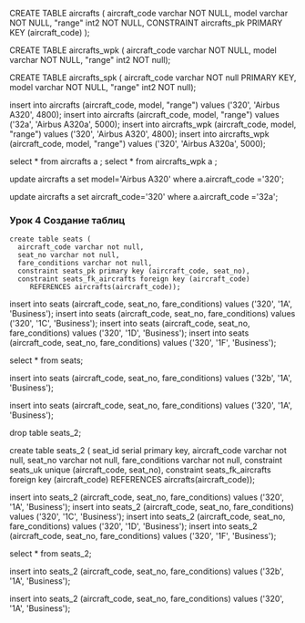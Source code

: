 CREATE TABLE aircrafts (
	aircraft_code varchar NOT NULL,
	model varchar NOT NULL,
	"range" int2 NOT NULL,
	CONSTRAINT aircrafts_pk PRIMARY KEY (aircraft_code)
);

CREATE TABLE aircrafts_wpk (
	aircraft_code varchar NOT NULL,
	model varchar NOT NULL,
	"range" int2 NOT null);

CREATE TABLE aircrafts_spk (
	aircraft_code varchar NOT null PRIMARY KEY,
	model varchar NOT NULL,
	"range" int2 NOT null);

insert into aircrafts (aircraft_code, model, "range") values ('320', 'Airbus A320', 4800);
insert into aircrafts (aircraft_code, model, "range") values ('32a', 'Airbus A320a', 5000);
insert into aircrafts_wpk (aircraft_code, model, "range") values ('320', 'Airbus A320', 4800);
insert into aircrafts_wpk (aircraft_code, model, "range") values ('320', 'Airbus A320a', 5000);

select * from aircrafts a ;
select * from aircrafts_wpk a ;

update aircrafts a set model='Airbus A320' where a.aircraft_code ='320';

update aircrafts a set aircraft_code='320' where a.aircraft_code ='32a';
### Урок 4 Создание таблиц

```pgsql
create table seats (
  aircraft_code varchar not null,
  seat_no varchar not null,
  fare_conditions varchar not null,
  constraint seats_pk primary key (aircraft_code, seat_no),
  constraint seats_fk_aircrafts foreign key (aircraft_code) 
     REFERENCES aircrafts(aircraft_code));
```

insert into seats (aircraft_code, seat_no, fare_conditions) values ('320', '1A', 'Business');
insert into seats (aircraft_code, seat_no, fare_conditions) values ('320', '1C', 'Business');
insert into seats (aircraft_code, seat_no, fare_conditions) values ('320', '1D', 'Business');
insert into seats (aircraft_code, seat_no, fare_conditions) values ('320', '1F', 'Business');

select * from seats;

insert into seats (aircraft_code, seat_no, fare_conditions) values ('32b', '1A', 'Business');

insert into seats (aircraft_code, seat_no, fare_conditions) values ('320', '1A', 'Business');

drop table seats_2;

create table seats_2 (
  seat_id serial primary key,
  aircraft_code varchar not null,
  seat_no varchar not null,
  fare_conditions varchar not null,
  constraint seats_uk unique (aircraft_code, seat_no),
  constraint seats_fk_aircrafts foreign key (aircraft_code) 
     REFERENCES aircrafts(aircraft_code));

insert into seats_2 (aircraft_code, seat_no, fare_conditions) values ('320', '1A', 'Business');
insert into seats_2 (aircraft_code, seat_no, fare_conditions) values ('320', '1C', 'Business');
insert into seats_2 (aircraft_code, seat_no, fare_conditions) values ('320', '1D', 'Business');
insert into seats_2 (aircraft_code, seat_no, fare_conditions) values ('320', '1F', 'Business');

select * from seats_2;

insert into seats_2 (aircraft_code, seat_no, fare_conditions) values ('32b', '1A', 'Business');

insert into seats_2 (aircraft_code, seat_no, fare_conditions) values ('320', '1A', 'Business');
